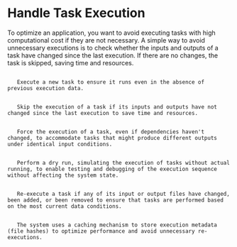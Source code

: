 # Handle Task Execution

To optimize an application, you want to avoid executing tasks with high computational cost if they are not necessary.
A simple way to avoid unnecessary executions is to check whether the inputs and outputs of a task have changed since the last execution.
If there are no changes, the task is skipped, saving time and resources.

```{item} REQ-RUNNABLE-0.0.1 Executing a New Task

   Execute a new task to ensure it runs even in the absence of previous execution data.
```

```{item} REQ-RUNNABLE-0.0.2 Skipping Execution

   Skip the execution of a task if its inputs and outputs have not changed since the last execution to save time and resources.
```

```{item} REQ-RUNNABLE-0.0.3 Force Execution

   Force the execution of a task, even if dependencies haven't changed, to accommodate tasks that might produce different outputs under identical input conditions.
```

```{item} REQ-RUNNABLE-0.0.4 Dry Run Execution

   Perform a dry run, simulating the execution of tasks without actual running, to enable testing and debugging of the execution sequence without affecting the system state.
```

```{item} REQ-RUNNABLE-0.0.5 Handling Input and Output Changes

   Re-execute a task if any of its input or output files have changed, been added, or been removed to ensure that tasks are performed based on the most current data conditions.
```

```{item} REQ-RUNNABLE-0.0.6 Caching Execution Metadata

   The system uses a caching mechanism to store execution metadata (file hashes) to optimize performance and avoid unnecessary re-executions.
```
